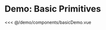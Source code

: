 <script setup>
    import BasicDemo from './components/basicDemo.vue';
</script>

# Demo: Basic Primitives

<BasicDemo />

<<< @/demo/components/basicDemo.vue
